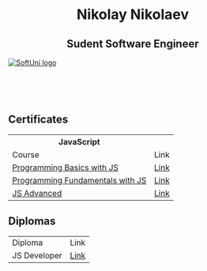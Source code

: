 <h1 align="center">Nikolay Nikolaev</h1>
  
<h2 align="center">Sudent Software Engineer</h2>

<a href="https://softuni.bg/trainings/courses" rel="Courses"> ![SoftUni logo][logo] </a>

[logo]: http://innovationstarterbox.bg/wp-content/uploads/2016/05/Softuni_logo_trasparent.png "Logo Title Text 2"

<br/>
<br/>
<br/>

<h2> Certificates </h2>
<table>
  <tr>
    <th>JavaScript</th>
    <td></td>
  </tr>
  <tr>
    <td>Course</td>
    <td>Link</td>
  </tr>
  <tr>
    <td><a href="https://softuni.bg/trainings/2904/programming-basics-with-javascript-april-2020" >Programming Basics with JS</a></td>
    <td><a href="https://softuni.bg/certificates/details/82315/e3559d79"> Link</a></td>
  </tr>
  <tr>
    <td><a href="https://softuni.bg/trainings/3133/js-fundamentals-september-2020">Programming Fundamentals with JS</a></td>
    <td><a href="https://softuni.bg/certificates/details/94652/144de3cc">Link</a></td>
  </tr>
  <tr>
    <td><a href="https://softuni.bg/modules/76/js-advanced/1265">JS Advanced</a></td>
    <td><a href=""> Link</a></td>
  </tr>
</table>

<h2> Diplomas </h2>
<table>
  <tr>
    <td>Diploma</td>
    <td>Link</td>
  </tr>
  <tr>
    <td>JS Developer</td>
    <td><a href=""> Link </a></td>
  </tr>
</table>


